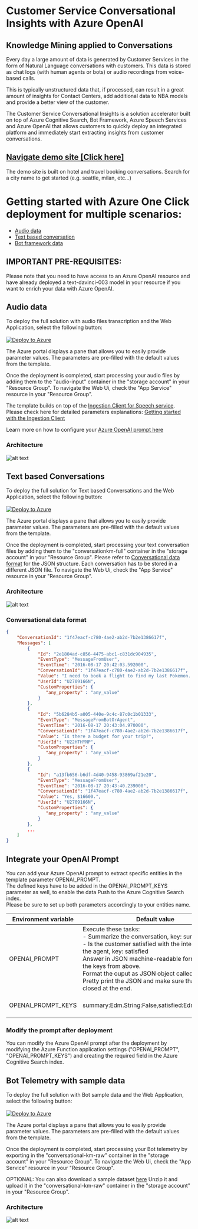 # Customer Service Conversational Insights with Azure OpenAI

## Knowledge Mining applied to Conversations

Every day a large amount of data is generated by Customer Services in the form of Natural Language conversations with customers. This data is stored as chat logs (with human agents or bots) or audio recordings from voice-based calls.

This is typically unstructured data that, if processed, can result in a great amount of insights for Contact Centers, add additional data to NBA models and provide a better view of the customer.

The Customer Service Conversational Insights is a solution accelerator built on top of Azure Cognitive Search, Bot Framework, Azure Speech Services and Azure OpenAI that allows customers to quickly deploy an integrated platform and immediately start extracting insights from customer conversations.

## [Navigate demo site [Click here]](https://conversational-knowledge-mining.azurewebsites.net/)
The demo site is built on hotel and travel booking conversations. Search for a city name to get started (e.g. seattle, milan, etc...)

# Getting started with Azure One Click deployment for multiple scenarios:
-   [Audio data](#audio-data)
-   [Text based conversation](#text-based-conversations)
-   [Bot framework data](#bot-telemetry-with-sample-data)

## IMPORTANT PRE-REQUISITES:
Please note that you need to have access to an Azure OpenAI resource and have already deployed a text-davinci-003 model in your resource if you want to enrich your data with Azure OpenAI.  

## Audio data
To deploy the full solution with audio files transcription and the Web Application, select the following button:
<br>
<br>
[![Deploy to Azure](https://aka.ms/deploytoazurebutton)](https://portal.azure.com/#create/Microsoft.Template/uri/https%3A%2F%2Fraw.githubusercontent.com%2Frturknett%2FCustomer-Service-Conversational-Insights-with-Azure-OpenAI-Services%2Fmaster%2Finfrastructure%2FARM%2Faudio-template.json)

The Azure portal displays a pane that allows you to easily provide parameter values. The parameters are pre-filled with the default values from the template.

Once the deployment is completed, start processing your audio files by adding them to the "audio-input" container in the "storage account" in your "Resource Group". 
To navigate the Web Ui, check the "App Service" resource in your "Resource Group".


The template builds on top of the [Ingestion Client for Speech service](https://docs.microsoft.com/en-us/azure/cognitive-services/speech-service/ingestion-client).
Please check here for detailed parameters explanations: [Getting started with the Ingestion Client](https://github.com/Azure-Samples/cognitive-services-speech-sdk/blob/master/samples/ingestion/ingestion-client/Setup/guide.md)

Learn more on how to configure your [Azure OpenAI prompt here](#integrate-your-openai-prompt)

### Architecture
![alt text](images/audio-architecture.png "Conversational Knowledge Mining Architecture")

## Text based Conversations
To deploy the full solution for Text based Conversations and the Web Application, select the following button:
<br>
<br>
[![Deploy to Azure](https://aka.ms/deploytoazurebutton)](https://portal.azure.com/#create/Microsoft.Template/uri/https%3A%2F%2Fraw.githubusercontent.com%2Frturknett%2FCustomer-Service-Conversational-Insights-with-Azure-OpenAI-Services%2Fmaster%2Finfrastructure%2FARM%2Fbot-template.json)


The Azure portal displays a pane that allows you to easily provide parameter values. The parameters are pre-filled with the default values from the template.

Once the deployment is completed, start processing your text conversation files by adding them to the "conversationkm-full" container in the "storage account" in your "Resource Group". Please refer to [Conversational data format](#conversational-data-format) for the JSON structure. Each conversation has to be stored in a different JSON file.
To navigate the Web Ui, check the "App Service" resource in your "Resource Group".


### Architecture
![alt text](images/text-based-architecture.png "Conversational Knowledge Mining Architecture")


### Conversational data format
```json
{
    "ConversationId": "1f47eacf-c780-4ae2-ab2d-7b2e1386617f",
    "Messages": [
        {
            "Id": "2e1804ad-c856-4475-abc1-c831dc904935",
            "EventType": "MessageFromUser",
            "EventTime": "2016-08-17 20:42:03.592000",
            "ConversationId": "1f47eacf-c780-4ae2-ab2d-7b2e1386617f",
            "Value": "I need to book a flight to find my last Pokemon. I would need to leave from Montreal and go to Hiroshima. I will also need to leave on August 19th. Im with 4 other adults as well.",
            "UserId": "U2709166N",
            "CustomProperties": {
               "any_property" : "any_value"
            }
        },
        {
            "Id": "5b6284b5-a005-440e-9c4c-87c0c1b01333",
            "EventType": "MessageFromBotOrAgent",
            "EventTime": "2016-08-17 20:43:04.970000",
            "ConversationId": "1f47eacf-c780-4ae2-ab2d-7b2e1386617f",
            "Value": "Is there a budget for your trip?",
            "UserId": "U22HTHYNP",
            "CustomProperties": {
               "any_property" : "any_value"
            }
        },
        {
            "Id": "a13fb656-b6df-4d40-9458-93869af21e20",
            "EventType": "MessageFromUser",
            "EventTime": "2016-08-17 20:43:40.239000",
            "ConversationId": "1f47eacf-c780-4ae2-ab2d-7b2e1386617f",
            "Value": "Yes, $16600.",
            "UserId": "U2709166N",
            "CustomProperties": {
               "any_property" : "any_value"
            }
        },
        ...
    ]
}
```

## Integrate your OpenAI Prompt
You can add your Azure OpenAI prompt to extract specific entities in the template parameter OPENAI_PROMPT.
<br>
The defined keys have to be added in the OPENAI_PROMPT_KEYS parameter as well, to enable the data Push to the Azure Cognitive Search index.
<br>
Please be sure to set up both parameters accordingly to your entities name.

| Environment variable | Default value | Note |
|--|--|--|
|OPENAI_PROMPT | Execute these tasks:<br>-  Summarize the conversation, key: summary<br>-  Is the customer satisfied with the interaction with the agent, key: satisfied<br> Answer in JSON machine-readable format, using the keys from above.<br> Format the ouput as JSON object called 'results'. Pretty print the JSON and make sure that is properly closed at the end.<br>| The prompt to be used with OpenAI, please define the keys in the setting below as well |
|OPENAI_PROMPT_KEYS | summary:Edm.String:False,satisfied:Edm.String:True|The prompt keys to use for the OpenAI API. Format: key,SearchType,Facetable e.g. key1:Edm.String:False,key2:Edm.String:True,key3:Edm.String:True | 

### Modify the prompt after deployment

You can modify the Azure OpenAI prompt after the deployment by modifying the Azure Function application settings ("OPENAI_PROMPT", "OPENAI_PROMPT_KEYS") and creating the required field in the Azure Cognitive Search index.

## Bot Telemetry with sample data
To deploy the full solution with Bot sample data and the Web Application, select the following button:
<br>
<br>
[![Deploy to Azure](https://aka.ms/deploytoazurebutton)](https://portal.azure.com/#create/Microsoft.Template/uri/https%3A%2F%2Fraw.githubusercontent.com%2Fmicrosoft%2FCustomer-Service-Conversational-Insights%2Fmaster%2Finfrastructure%2FARM%2Ftemplate.json)

The Azure portal displays a pane that allows you to easily provide parameter values. The parameters are pre-filled with the default values from the template.

Once the deployment is completed, start processing your Bot telemetry by exporting in the "conversational-km-raw" container in the "storage account" in your "Resource Group". 
To navigate the Web Ui, check the "App Service" resource in your "Resource Group".

OPTIONAL:
You can also download a sample dataset [here](https://csciblob.blob.core.windows.net/deploy/sample-data-unprocessed.zip)
Unzip it and upload it in the "conversational-km-raw" container in the "storage account" in your "Resource Group".

### Architecture
![alt text](images/chat-architecture.png "Conversational Knowledge Mining Architecture")

